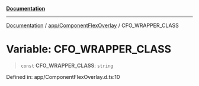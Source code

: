[**Documentation**](../../../index.md)

***

[Documentation](../../../index.md) / [app/ComponentFlexOverlay](../index.md) / CFO\_WRAPPER\_CLASS

# Variable: CFO\_WRAPPER\_CLASS

> `const` **CFO\_WRAPPER\_CLASS**: `string`

Defined in: app/ComponentFlexOverlay.d.ts:10

